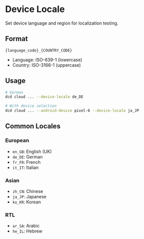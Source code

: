# Device Locale

Set device language and region for localization testing.

## Format

`{language_code}_{COUNTRY_CODE}`

* Language: ISO-639-1 (lowercase)
* Country: ISO-3166-1 (uppercase)

## Usage

```bash
# German
dcd cloud ... --device-locale de_DE

# With device selection
dcd cloud ... --android-device pixel-6 --device-locale ja_JP
```

## Common Locales

### European

* `en_GB`: English (UK)
* `de_DE`: German
* `fr_FR`: French
* `it_IT`: Italian

### Asian

* `zh_CN`: Chinese
* `ja_JP`: Japanese
* `ko_KR`: Korean

### RTL

* `ar_SA`: Arabic
* `he_IL`: Hebrew
